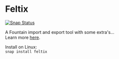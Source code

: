 # Feltix

[![Snap Status](https://build.snapcraft.io/badge/Feltix/feltix.svg)](https://build.snapcraft.io/user/Feltix/feltix)

A Fountain import and export tool with some extra's...  
Learn more [here](https://feltix.github.io/).

Install on Linux:  
`snap install feltix`
